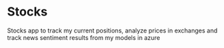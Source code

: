 # Stocks
Stocks app to track my current positions, analyze prices in exchanges and track news sentiment results from my models in azure
